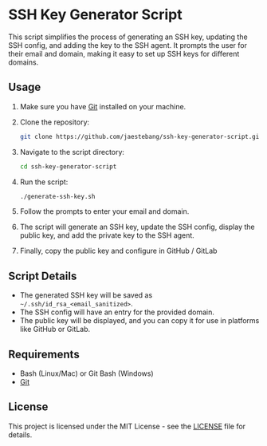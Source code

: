 # SSH Key Generator Script

This script simplifies the process of generating an SSH key, updating the SSH config, and adding the key to the SSH agent. It prompts the user for their email and domain, making it easy to set up SSH keys for different domains.

## Usage

1. Make sure you have [Git](https://git-scm.com/) installed on your machine.

2. Clone the repository:

    ```bash
    git clone https://github.com/jaestebang/ssh-key-generator-script.git
    ```

3. Navigate to the script directory:

    ```bash
    cd ssh-key-generator-script
    ```

4. Run the script:

    ```bash
    ./generate-ssh-key.sh
    ```

5. Follow the prompts to enter your email and domain.

6. The script will generate an SSH key, update the SSH config, display the public key, and add the private key to the SSH agent.

7. Finally, copy the public key and configure in GitHub / GitLab
   

## Script Details

- The generated SSH key will be saved as `~/.ssh/id_rsa_<email_sanitized>`.
- The SSH config will have an entry for the provided domain.
- The public key will be displayed, and you can copy it for use in platforms like GitHub or GitLab.

## Requirements

- Bash (Linux/Mac) or Git Bash (Windows)
- [Git](https://git-scm.com/)

## License

This project is licensed under the MIT License - see the [LICENSE](LICENSE) file for details.
